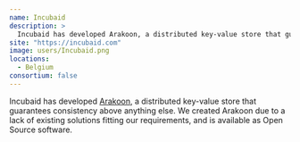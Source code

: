 ```yaml
---
name: Incubaid
description: > 
  Incubaid has developed Arakoon, a distributed key-value store that guarantees consistency above anything else.
site: "https://incubaid.com"
image: users/Incubaid.png
locations: 
  - Belgium
consortium: false
---
```


Incubaid has developed <a href="https://github.com/Incubaid/arakoon">Arakoon</a>, a distributed key-value store that guarantees consistency above anything else. We created Arakoon due to a lack of existing solutions fitting our requirements, and is available as Open Source software.

